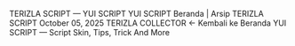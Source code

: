 TERIZLA SCRIPT — YUI SCRIPT
YUI SCRIPT
Beranda
|
Arsip
TERIZLA SCRIPT
October 05, 2025
TERIZLA COLLECTOR
← Kembali ke Beranda
YUI SCRIPT — Script Skin, Tips, Trick And More